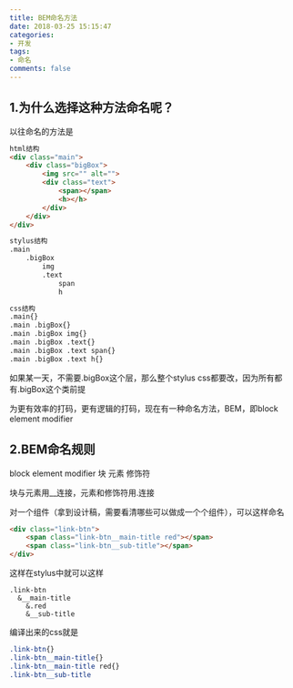 ```yaml
---
title: BEM命名方法
date: 2018-03-25 15:15:47
categories:
- 开发
tags:
- 命名
comments: false
---
```


## 1.为什么选择这种方法命名呢？

<!-- more -->

以往命名的方法是

```html
html结构
<div class="main">
    <div class="bigBox">
        <img src="" alt="">
        <div class="text">
            <span></span>
            <h></h>
        </div>
    </div>
</div>

stylus结构
.main
    .bigBox
        img
        .text
            span
            h

css结构
.main{}
.main .bigBox{}
.main .bigBox img{}
.main .bigBox .text{}
.main .bigBox .text span{}
.main .bigBox .text h{}
```

如果某一天，不需要.bigBox这个层，那么整个stylus css都要改，因为所有都有.bigBox这个类前提

为更有效率的打码，更有逻辑的打码，现在有一种命名方法，BEM，即block element modifier

## 2.BEM命名规则
block element modifier
块 元素 修饰符

块与元素用__连接，元素和修饰符用.连接

对一个组件（拿到设计稿，需要看清哪些可以做成一个个组件），可以这样命名

```html
<div class="link-btn">
    <span class="link-btn__main-title red"></span>
    <span class="link-btn__sub-title"></span>
</div>
```

这样在stylus中就可以这样

```stylus
.link-btn
  &__main-title
    &.red
    &__sub-title
```

编译出来的css就是

```css
.link-btn{}
.link-btn__main-title{}
.link-btn__main-title red{}
.link-btn__sub-title
```

